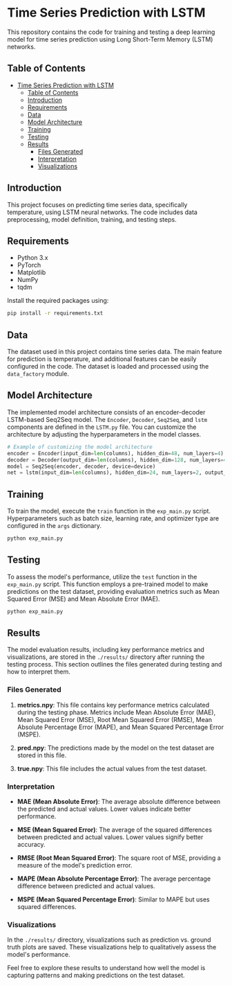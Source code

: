 # Time Series Prediction with LSTM

This repository contains the code for training and testing a deep learning model for time series prediction using Long Short-Term Memory (LSTM) networks.

## Table of Contents

- [Time Series Prediction with LSTM](#time-series-prediction-with-lstm)
  - [Table of Contents](#table-of-contents)
  - [Introduction](#introduction)
  - [Requirements](#requirements)
  - [Data](#data)
  - [Model Architecture](#model-architecture)
  - [Training](#training)
  - [Testing](#testing)
  - [Results](#results)
    - [Files Generated](#files-generated)
    - [Interpretation](#interpretation)
    - [Visualizations](#visualizations)

## Introduction

This project focuses on predicting time series data, specifically temperature, using LSTM neural networks. The code includes data preprocessing, model definition, training, and testing steps.

## Requirements

- Python 3.x
- PyTorch
- Matplotlib
- NumPy
- tqdm

Install the required packages using:

```bash
pip install -r requirements.txt
```

## Data

The dataset used in this project contains time series data. The main feature for prediction is temperature, and additional features can be easily configured in the code. The dataset is loaded and processed using the `data_factory` module.

## Model Architecture

The implemented model architecture consists of an encoder-decoder LSTM-based Seq2Seq model. The `Encoder`, `Decoder`, `Seq2Seq`, and `lstm` components are defined in the `LSTM.py` file. You can customize the architecture by adjusting the hyperparameters in the model classes.

```python
# Example of customizing the model architecture
encoder = Encoder(input_dim=len(columns), hidden_dim=48, num_layers=4)
decoder = Decoder(output_dim=len(columns), hidden_dim=128, num_layers=4)
model = Seq2Seq(encoder, decoder, device=device)
net = lstm(input_dim=len(columns), hidden_dim=24, num_layers=2, output_dim=len(columns))
```

## Training

To train the model, execute the `train` function in the `exp_main.py` script. Hyperparameters such as batch size, learning rate, and optimizer type are configured in the `args` dictionary.

```bash
python exp_main.py
```

## Testing

To assess the model's performance, utilize the `test` function in the `exp_main.py` script. This function employs a pre-trained model to make predictions on the test dataset, providing evaluation metrics such as Mean Squared Error (MSE) and Mean Absolute Error (MAE).

```bash
python exp_main.py
```

## Results

The model evaluation results, including key performance metrics and visualizations, are stored in the `./results/` directory after running the testing process. This section outlines the files generated during testing and how to interpret them.

### Files Generated

1. **metrics.npy**: This file contains key performance metrics calculated during the testing phase. Metrics include Mean Absolute Error (MAE), Mean Squared Error (MSE), Root Mean Squared Error (RMSE), Mean Absolute Percentage Error (MAPE), and Mean Squared Percentage Error (MSPE).

2. **pred.npy**: The predictions made by the model on the test dataset are stored in this file.

3. **true.npy**: This file includes the actual values from the test dataset.

### Interpretation

- **MAE (Mean Absolute Error)**: The average absolute difference between the predicted and actual values. Lower values indicate better performance.

- **MSE (Mean Squared Error)**: The average of the squared differences between predicted and actual values. Lower values signify better accuracy.

- **RMSE (Root Mean Squared Error)**: The square root of MSE, providing a measure of the model's prediction error.

- **MAPE (Mean Absolute Percentage Error)**: The average percentage difference between predicted and actual values.

- **MSPE (Mean Squared Percentage Error)**: Similar to MAPE but uses squared differences.

### Visualizations

In the `./results/` directory, visualizations such as prediction vs. ground truth plots are saved. These visualizations help to qualitatively assess the model's performance.

Feel free to explore these results to understand how well the model is capturing patterns and making predictions on the test dataset.

